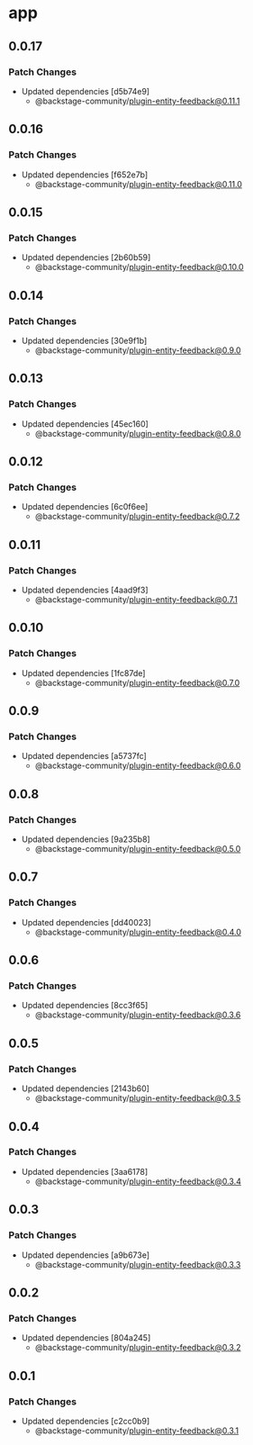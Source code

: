 # app

## 0.0.17

### Patch Changes

- Updated dependencies [d5b74e9]
  - @backstage-community/plugin-entity-feedback@0.11.1

## 0.0.16

### Patch Changes

- Updated dependencies [f652e7b]
  - @backstage-community/plugin-entity-feedback@0.11.0

## 0.0.15

### Patch Changes

- Updated dependencies [2b60b59]
  - @backstage-community/plugin-entity-feedback@0.10.0

## 0.0.14

### Patch Changes

- Updated dependencies [30e9f1b]
  - @backstage-community/plugin-entity-feedback@0.9.0

## 0.0.13

### Patch Changes

- Updated dependencies [45ec160]
  - @backstage-community/plugin-entity-feedback@0.8.0

## 0.0.12

### Patch Changes

- Updated dependencies [6c0f6ee]
  - @backstage-community/plugin-entity-feedback@0.7.2

## 0.0.11

### Patch Changes

- Updated dependencies [4aad9f3]
  - @backstage-community/plugin-entity-feedback@0.7.1

## 0.0.10

### Patch Changes

- Updated dependencies [1fc87de]
  - @backstage-community/plugin-entity-feedback@0.7.0

## 0.0.9

### Patch Changes

- Updated dependencies [a5737fc]
  - @backstage-community/plugin-entity-feedback@0.6.0

## 0.0.8

### Patch Changes

- Updated dependencies [9a235b8]
  - @backstage-community/plugin-entity-feedback@0.5.0

## 0.0.7

### Patch Changes

- Updated dependencies [dd40023]
  - @backstage-community/plugin-entity-feedback@0.4.0

## 0.0.6

### Patch Changes

- Updated dependencies [8cc3f65]
  - @backstage-community/plugin-entity-feedback@0.3.6

## 0.0.5

### Patch Changes

- Updated dependencies [2143b60]
  - @backstage-community/plugin-entity-feedback@0.3.5

## 0.0.4

### Patch Changes

- Updated dependencies [3aa6178]
  - @backstage-community/plugin-entity-feedback@0.3.4

## 0.0.3

### Patch Changes

- Updated dependencies [a9b673e]
  - @backstage-community/plugin-entity-feedback@0.3.3

## 0.0.2

### Patch Changes

- Updated dependencies [804a245]
  - @backstage-community/plugin-entity-feedback@0.3.2

## 0.0.1

### Patch Changes

- Updated dependencies [c2cc0b9]
  - @backstage-community/plugin-entity-feedback@0.3.1
